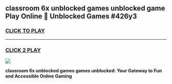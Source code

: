 
## classroom 6x unblocked games unblocked game Play Online 👋 Unblocked Games #426y3
<h3>
<a href="https://premium.freeplayer.one?title=classroom_6x_unblocked_games&ref=21F">CLICK TO PLAY</a></h3>
<hr>

<h3>
<a href="https://premium.freeplayer.one?title=classroom_6x_unblocked_games&ref=21F">CLICK 2 PLAY</a>
  
</h3>

<a href="https://premium.freeplayer.one?title=classroom_6x_unblocked_games&ref=21F/"><img src="https://clearcache.store/games.png"></a>


**classroom 6x unblocked games games unblocked: Your Gateway to Fun and Accessible Online Gaming**
